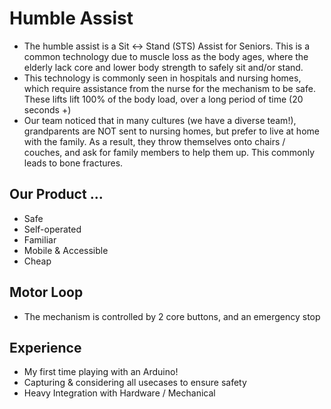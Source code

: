 # Humble Assist
- The humble assist is a Sit <-> Stand (STS) Assist for Seniors. This is a common technology due to muscle loss as the body ages, where the elderly lack core and lower body strength to safely sit and/or stand.
- This technology is commonly seen in hospitals and nursing homes, which require assistance from the nurse for the mechanism to be safe. These lifts lift 100% of the body load, over a long period of time (20 seconds +)
- Our team noticed that in many cultures (we have a diverse team!), grandparents are NOT sent to nursing homes, but prefer to live at home with the family. As a result, they throw themselves onto chairs / couches, and ask for family members to help them up. This commonly leads to bone fractures.

## Our Product ...
- Safe
- Self-operated
- Familiar
- Mobile & Accessible
- Cheap

## Motor Loop
- The mechanism is controlled by 2 core buttons, and an emergency stop

## Experience
- My first time playing with an Arduino!
- Capturing & considering all usecases to ensure safety
- Heavy Integration with Hardware / Mechanical